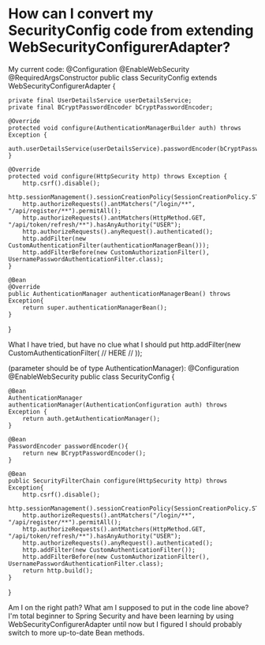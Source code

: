 
# How can I convert my SecurityConfig code from extending WebSecurityConfigurerAdapter?

My current code:
@Configuration
@EnableWebSecurity
@RequiredArgsConstructor
public class SecurityConfig extends WebSecurityConfigurerAdapter {

    private final UserDetailsService userDetailsService;
    private final BCryptPasswordEncoder bCryptPasswordEncoder;

    @Override
    protected void configure(AuthenticationManagerBuilder auth) throws Exception {
        auth.userDetailsService(userDetailsService).passwordEncoder(bCryptPasswordEncoder);
    }

    @Override
    protected void configure(HttpSecurity http) throws Exception {
        http.csrf().disable();
        http.sessionManagement().sessionCreationPolicy(SessionCreationPolicy.STATELESS);
        http.authorizeRequests().antMatchers("/login/**", "/api/register/**").permitAll();
        http.authorizeRequests().antMatchers(HttpMethod.GET, "/api/token/refresh/**").hasAnyAuthority("USER");
        http.authorizeRequests().anyRequest().authenticated();
        http.addFilter(new CustomAuthenticationFilter(authenticationManagerBean()));
        http.addFilterBefore(new CustomAuthorizationFilter(), UsernamePasswordAuthenticationFilter.class);
    }

    @Bean
    @Override
    public AuthenticationManager authenticationManagerBean() throws Exception{
        return super.authenticationManagerBean();
    }
}

What I have tried, but have no clue what I should put
http.addFilter(new CustomAuthenticationFilter( //  HERE   // ));

(parameter should be of type AuthenticationManager):
@Configuration
@EnableWebSecurity
public class SecurityConfig {

    @Bean
    AuthenticationManager authenticationManager(AuthenticationConfiguration auth) throws Exception {
        return auth.getAuthenticationManager();
    }

    @Bean
    PasswordEncoder passwordEncoder(){
        return new BCryptPasswordEncoder();
    }
    
    @Bean
    public SecurityFilterChain configure(HttpSecurity http) throws Exception{
        http.csrf().disable();
        http.sessionManagement().sessionCreationPolicy(SessionCreationPolicy.STATELESS);
        http.authorizeRequests().antMatchers("/login/**", "/api/register/**").permitAll();
        http.authorizeRequests().antMatchers(HttpMethod.GET, "/api/token/refresh/**").hasAnyAuthority("USER");
        http.authorizeRequests().anyRequest().authenticated();
        http.addFilter(new CustomAuthenticationFilter());
        http.addFilterBefore(new CustomAuthorizationFilter(), UsernamePasswordAuthenticationFilter.class);
        return http.build();
    }
}

Am I on the right path?
What am I supposed to put in the code line above?
I'm total beginner to Spring Security and have been learning by using WebSecurityConfigurerAdapter until now but I figured I should probably switch to more up-to-date Bean methods.

        
